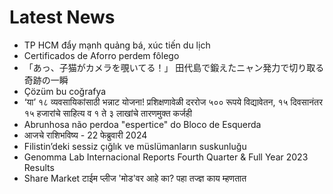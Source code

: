# Latest News
-  TP HCM đẩy mạnh quảng bá, xúc tiến du lịch
-  Certificados de Aforro perdem fôlego
-  「あっ、子猫がカメラを覗いてる！」 田代島で鍛えたニャン発力で切り取る奇跡の一瞬
-  Çözüm bu coğrafya
-  ‘या’ १८ व्यवसायिकांसाठी भन्नाट योजना! प्रशिक्षणावेळी दररोज ५०० रूपये विद्यावेतन, १५ दिवसानंतर १५ हजारांचे साहित्य व १ ते ३ लाखांचे तारणमुक्त कर्जही
-  Abrunhosa não perdoa "espertice" do Bloco de Esquerda
-  आजचे राशिभविष्य - 22 फेब्रुवारी 2024
-  Filistin’deki sessiz çığlık ve müslümanların suskunluğu
-  Genomma Lab Internacional Reports Fourth Quarter & Full Year 2023 Results
-  Share Market टाईम प्लीज 'मोड'वर आहे का? पहा तज्ज्ञ काय म्हणतात

